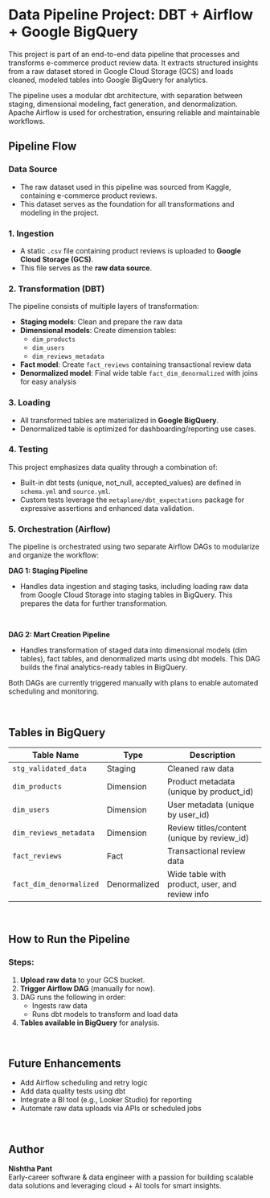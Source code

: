 # Data Pipeline Project: DBT + Airflow + Google BigQuery

This project is part of an end-to-end data pipeline that processes and transforms e-commerce product review data. It extracts structured insights from a raw dataset stored in Google Cloud Storage (GCS) and loads cleaned, modeled tables into Google BigQuery for analytics.

The pipeline uses a modular dbt architecture, with separation between staging, dimensional modeling, fact generation, and denormalization. Apache Airflow is used for orchestration, ensuring reliable and maintainable workflows.



## Pipeline Flow

### **Data Source**
- The raw dataset used in this pipeline was sourced from Kaggle, containing e-commerce product reviews.
- This dataset serves as the foundation for all transformations and modeling in the project.


### 1. **Ingestion**
- A static `.csv` file containing product reviews is uploaded to **Google Cloud Storage (GCS)**.
- This file serves as the **raw data source**.

### 2. **Transformation (DBT)**
The pipeline consists of multiple layers of transformation:
  - **Staging models**: Clean and prepare the raw data
  - **Dimensional models**: Create dimension tables:
    - `dim_products`
    - `dim_users`
    - `dim_reviews_metadata`
  - **Fact model**: Create `fact_reviews` containing transactional review data
  - **Denormalized model**: Final wide table `fact_dim_denormalized` with joins for easy analysis

### 3. **Loading**
- All transformed tables are materialized in **Google BigQuery**.
- Denormalized table is optimized for dashboarding/reporting use cases.

### 4. **Testing**
This project emphasizes data quality through a combination of:

- Built-in dbt tests (unique, not_null, accepted_values) are defined in `schema.yml` and `source.yml`.
- Custom tests leverage the `metaplane/dbt_expectations` package for expressive assertions and enhanced data validation.

### 5. **Orchestration (Airflow)**
The pipeline is orchestrated using two separate Airflow DAGs to modularize and organize the workflow:

**DAG 1: Staging Pipeline**

- Handles data ingestion and staging tasks, including loading raw data from Google Cloud Storage into staging tables in BigQuery. This prepares the data for further transformation.
<br>

**DAG 2: Mart Creation Pipeline**

- Handles transformation of staged data into dimensional models (dim tables), fact tables, and denormalized marts using dbt models. This DAG builds the final analytics-ready tables in BigQuery.

Both DAGs are currently triggered manually with plans to enable automated scheduling and monitoring.

<br>

## Tables in BigQuery

| Table Name            | Type          | Description                                      |
|-----------------------|---------------|--------------------------------------------------|
| `stg_validated_data`  | Staging       | Cleaned raw data                                 |
| `dim_products`        | Dimension     | Product metadata (unique by product_id)          |
| `dim_users`           | Dimension     | User metadata (unique by user_id)                |
| `dim_reviews_metadata`| Dimension     | Review titles/content (unique by review_id)      |
| `fact_reviews`        | Fact          | Transactional review data                        |
| `fact_dim_denormalized`| Denormalized | Wide table with product, user, and review info   |

<br>

## How to Run the Pipeline

### Steps: ###
1. **Upload raw data** to your GCS bucket.
2. **Trigger Airflow DAG** (manually for now).
3. DAG runs the following in order:
   - Ingests raw data
   - Runs dbt models to transform and load data
4. **Tables available in BigQuery** for analysis.

<br>
 
## Future Enhancements

- Add Airflow scheduling and retry logic
- Add data quality tests using dbt
- Integrate a BI tool (e.g., Looker Studio) for reporting
- Automate raw data uploads via APIs or scheduled jobs

<br>

## Author

**Nishtha Pant**  
Early-career software & data engineer with a passion for building scalable data solutions and leveraging cloud + AI tools for smart insights.



